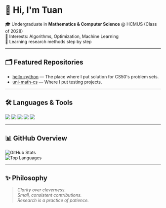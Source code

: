 # 👋 Hi, I'm Tuan

🎓 Undergraduate in **Mathematics & Computer Science** @ HCMUS (Class of 2028)  
🔬 Interests: Algorithms, Optimization, Machine Learning  
📖 Learning research methods step by step  

---

## 🗂 Featured Repositories
- [hello-python](https://github.com/tuanairesearch/learn_cs50) — The place where I put solution for CS50's problem sets.
- [uni-math-cs](https://github.com/tuanairesearch/test_project) — Where I put testing projects.

---

## 🛠 Languages & Tools
<p>
  <img src="https://img.shields.io/badge/Python-3776AB?logo=python&logoColor=fff"/>
  <img src="https://img.shields.io/badge/Git-F05032?logo=git&logoColor=fff"/>
  <img src="https://img.shields.io/badge/VS_Code-007ACC?logo=visualstudiocode&logoColor=fff"/>
  <img src="https://img.shields.io/badge/LaTeX-008080?logo=latex&logoColor=fff"/>
  <img src="https://img.shields.io/badge/Markdown-000000?logo=markdown&logoColor=fff"/>
</p>

---

## 📊 GitHub Overview
![GitHub Stats](https://github-readme-stats.vercel.app/api?username=tuanairesearch&show_icons=true&theme=default)  
![Top Languages](https://github-readme-stats.vercel.app/api/top-langs/?username=tuanairesearch&layout=compact&theme=default)

---

## ✨ Philosophy
> *Clarity over cleverness.  
> Small, consistent contributions.  
> Research is a practice of patience.*
